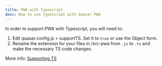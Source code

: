 ```yaml
---
title: PWA with Typescript
desc: How to use Typescript with Quasar PWA
---
```


In order to support PWA with Typescript, you will need to:

1. Edit quasar.config.js > supportTS. Set it to `true` or use the Object form.
2. Rename the extension for your files in /src-pwa from `.js` to `.ts` and make the necessary TS code changes.

More info: [Supporting TS](/quasar-cli-webpack/supporting-ts)

